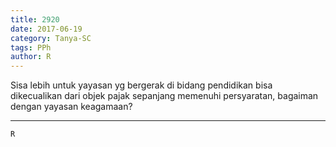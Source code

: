 ```yaml
---
title: 2920
date: 2017-06-19
category: Tanya-SC
tags: PPh
author: R
---
```


Sisa lebih untuk yayasan yg bergerak di bidang pendidikan bisa dikecualikan dari objek pajak sepanjang memenuhi persyaratan, bagaiman dengan yayasan keagamaan?

---



`R`
